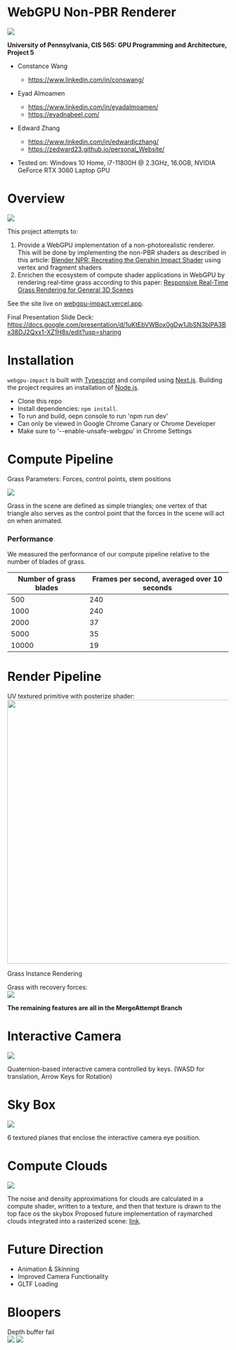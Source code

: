 WebGPU Non-PBR Renderer
==================================

![](images/ambientGrass.gif)

**University of Pennsylvania, CIS 565: GPU Programming and Architecture, Project 5**

* Constance Wang
  * https://www.linkedin.com/in/conswang/

* Eyad Almoamen
  * https://www.linkedin.com/in/eyadalmoamen/
  * https://eyadnabeel.com/
 
* Edward Zhang
  * https://www.linkedin.com/in/edwardjczhang/
  * https://zedward23.github.io/personal_Website/  
 
* Tested on: Windows 10 Home, i7-11800H @ 2.3GHz, 16.0GB, NVIDIA GeForce RTX 3060 Laptop GPU

Overview
==================================
![](images/Structure.png)

This project attempts to:
1. Provide a WebGPU implementation of a non-photorealistic renderer. This will be done by implementing the non-PBR shaders as described in this article: [Blender NPR: Recreating the Genshin Impact Shader](https://www.artstation.com/blogs/bjayers/9oOD/blender-npr-recreating-the-genshin-impact-shader) using vertex and fragment shaders
2. Enrichen the ecosystem of compute shader applications in WebGPU by rendering real-time grass according to this paper: [Responsive Real-Time Grass Rendering for General 3D Scenes](https://www.cg.tuwien.ac.at/research/publications/2017/JAHRMANN-2017-RRTG/JAHRMANN-2017-RRTG-draft.pdf)

See the site live on [webgpu-impact.vercel.app](https://webgpu-impact.vercel.app/).

Final Presentation Slide Deck:
https://docs.google.com/presentation/d/1uKtEbVWBox0gDw1JbSN3blPA3Bx38DJ2Qxx1-XZ1H8s/edit?usp=sharing

Installation
==================================
`webgpu-impact` is built with [Typescript](https://www.typescriptlang.org/)
and compiled using [Next.js](https://nextjs.org/). Building the project
requires an installation of [Node.js](https://nodejs.org/en/).

- Clone this repo
- Install dependencies: `npm install`.
- To run and build, oepn console to run 'npm run dev'
- Can only be viewed in Google Chrome Canary or Chrome Developer
- Make sure to '--enable-unsafe-webgpu' in Chrome Settings

Compute Pipeline
==================================
Grass Parameters: Forces, control points, stem positions

![](images/ComputePipeline.png)

Grass in the scene are defined as simple triangles; one vertex of that triangle also serves as the control point that the forces in the scene will act on when animated.

### Performance

We measured the performance of our compute pipeline relative to the number of blades of grass.

| Number of grass blades | Frames per second, averaged over 10 seconds |
| ----------- | ----------- |
| 500 | 240 |
| 1000 | 240 |
| 2000 | 37 |
| 5000 | 35 |
| 10000 | 19 |

Render Pipeline
==================================
UV textured primitive with posterize shader:  
<img src="images/uvposterize.png" width="600">

Grass Instance Rendering

Grass with recovery forces:  
![](images/CamMove.gif)

**The remaining features are all in the MergeAttempt Branch**

Interactive Camera
==================================
![](images/skybox.gif)

Quaternion-based interactive camera controlled by keys. (WASD for translation, Arrow Keys for Rotation)

Sky Box 
==================================
![](images/skybox.gif)

6 textured planes that enclose the interactive camera eye position.

Compute Clouds
==================================
![](images/computeCloud.gif)

The noise and density approximations for clouds are calculated in a compute shader, written to a texture, and then that texture is drawn to the top face os the skybox
Proposed future implementation of raymarched clouds integrated into a rasterized scene: [link](https://docs.google.com/document/d/17y9POT-lSiN-K3quoQ_PVPrY3xxe-jweNk1Djiy5Xfk/edit?usp=share_link).

Future Direction
==================================
- Animation & Skinning
- Improved Camera Functionality
- GLTF Loading

Bloopers
==================================
Depth buffer fail  
![](images/blooper1.gif)
![](images/blooper2.png)
